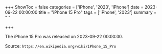 +++
ShowToc = false
categories = ['iPhone', '2023', 'iPhone']
date = 2023-09-22 00:00:00
title = "iPhone 15 Pro"
tags = ['iPhone', '2023']
summary = " "

+++

The iPhone 15 Pro was released on 2023-09-22 00:00:00.

Source: `https://en.wikipedia.org/wiki/IPhone_15_Pro`
